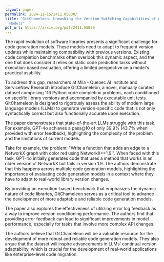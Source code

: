 ```yaml
---
layout: paper
permalink: 2024-11-15/2411.05830/
title: 'GitChameleon: Unmasking the Version-Switching Capabilities of Code Generation
  Models'
pdf_url: https://arxiv.org/pdf/2411.05830
---
```



The rapid evolution of software libraries presents a significant challenge for code generation models. These models need to adapt to frequent version updates while maintaining compatibility with previous versions. Existing code completion benchmarks often overlook this dynamic aspect, and the one that does consider it relies on static code prediction tasks without execution-based evaluation, offering a limited perspective on a model's practical usability. 

To address this gap, researchers at Mila - Quebec AI Institute and ServiceNow Research introduce GitChameleon, a novel, manually curated dataset comprising 116 Python code completion problems, each conditioned on specific library versions and accompanied by executable unit tests. GitChameleon is designed to rigorously assess the ability of modern large language models (LLMs) to generate version-specific code that is not only syntactically correct but also functionally accurate upon execution.

The paper demonstrates that state-of-the-art LLMs struggle with this task. For example, GPT-4o achieves a pass@10 of only 39.9% (43.7% when provided with error feedback), highlighting the complexity of the problem and the limitations of current models. 

Take for example, the problem: "Write a function that adds an edge to a NetworkX graph with color red using NetworkX==1.9.".  When faced with this task, GPT-4o initially generates code that uses a method that works in an older version of NetworkX but fails in version 1.9.  The authors demonstrate that this happens across multiple code generation models, highlighting the importance of evaluating code generation models in a context where they have to adapt to real-world library version changes. 

By providing an execution-based benchmark that emphasizes the dynamic nature of code libraries, GitChameleon serves as a critical tool to advance the development of more adaptable and reliable code generation models. 

The paper also explores the effectiveness of utilizing error log feedback as a way to improve version conditioning performance. The authors find that providing error feedback can lead to significant improvements in model performance, especially for tasks that involve more complex API changes. 

The authors believe that GitChameleon will be a valuable resource for the development of more robust and reliable code generation models. They also argue that the dataset will inspire advancements in LLMs' continual version adaptability, which is crucial for the development of real-world applications like enterprise-level code migration.